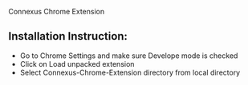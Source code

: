 Connexus Chrome Extension

Installation Instruction:
-------------------------
- Go to Chrome Settings and make sure Develope mode is checked
- Click on Load unpacked extension
- Select Connexus-Chrome-Extension directory from local directory
